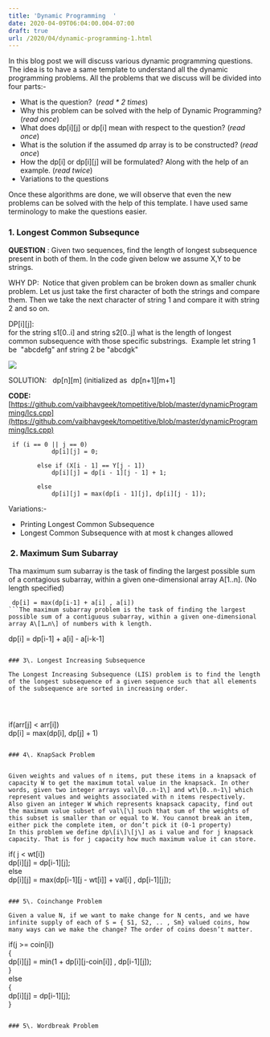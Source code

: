 ```yaml
---
title: 'Dynamic Programming  '
date: 2020-04-09T06:04:00.004-07:00
draft: true
url: /2020/04/dynamic-programming-1.html
---
```


In this blog post we will discuss various dynamic programming questions. The idea is to have a same template to understand all the dynamic programming problems. All the problems that we discuss will be divided into four parts:-

  

*   What is the question?  (_read \* 2 times_) 
*   Why this problem can be solved with the help of Dynamic Programming? (_read once_)
*   What does dp\[i\]\[j\] or dp\[i\] mean with respect to the question? (_read once_)
*   What is the solution if the assumed dp array is to be constructed? (_read once_)
*   How the dp\[i\] or dp\[i\]\[j\] will be formulated? Along with the help of an example. (_read twice_)
*   Variations to the questions 

Once these algorithms are done, we will observe that even the new problems can be solved with the help of this template. I have used same terminology to make the questions easier. 

### 1\. Longest Common Subsequnce

**QUESTION** : Given two sequences, find the length of longest subsequence present in both of them. In the code given below we assume X,Y to be strings.  
  
WHY DP:  Notice that given problem can be broken down as smaller chunk problem. Let us just take the first character of both the strings and compare them. Then we take the next character of string 1 and compare it with string 2 and so on.  
  
DP\[i\]\[j\]:   
for the string s1\[0..i\] and string s2\[0..j\] what is the length of longest common subsequence with those specific substrings.  Example let string 1 be  "abcdefg" anf string 2 be "abcdgk"  
  

[![](https://1.bp.blogspot.com/-WVvvgv4S2Zc/XpCLQAAa_hI/AAAAAAAAEao/kqRyd5BTtmoBHycNm8CbVcrK3T0WFr5DQCLcBGAsYHQ/s320/2016-01-04-longest-common-subsequence2.png)](https://1.bp.blogspot.com/-WVvvgv4S2Zc/XpCLQAAa_hI/AAAAAAAAEao/kqRyd5BTtmoBHycNm8CbVcrK3T0WFr5DQCLcBGAsYHQ/s1600/2016-01-04-longest-common-subsequence2.png)

  
  
  
  
SOLUTION:   dp\[n\]\[m\] (initialized as  dp\[n+1\]\[m+1\]  
  
**CODE:**  
[https://github.com/vaibhavgeek/tompetitive/blob/master/dynamicProgramming/lcs.cpp](https://github.com/vaibhavgeek/tompetitive/blob/master/dynamicProgramming/lcs.cpp)  
  
  
```
 if (i == 0 || j == 0)    
            dp[i][j] = 0;    
  
        else if (X[i - 1] == Y[j - 1])    
            dp[i][j] = dp[i - 1][j - 1] + 1;    
  
        else  
            dp[i][j] = max(dp[i - 1][j], dp[i][j - 1]);
```

Variations:-

*   Printing Longest Common Subsequence
*   Longest Common Subsequence with at most k changes allowed

  

###  2. Maximum Sum Subarray

Tha maximum sum subarray is the task of finding the largest possible sum of a contagious subarray, within a given one-dimensional array A\[1..n\]. (No length specified)  
```
 dp[i] = max(dp[i-1] + a[i] , a[i])
```The maximum subarray problem is the task of finding the largest possible sum of a contiguous subarray, within a given one-dimensional array A\[1…n\] of numbers with k length.  
```
 dp[i] = dp[i-1] + a[i] - a[i-k-1]
```

### 3\. Longest Increasing Subsequence

The Longest Increasing Subsequence (LIS) problem is to find the length of the longest subsequence of a given sequence such that all elements of the subsequence are sorted in increasing order.  
  

  
```
 if(arr[j] < arr[i])  
        dp[i] = max(dp[i], dp[j] + 1)
```

### 4\. KnapSack Problem

  
Given weights and values of n items, put these items in a knapsack of capacity W to get the maximum total value in the knapsack. In other words, given two integer arrays val\[0..n-1\] and wt\[0..n-1\] which represent values and weights associated with n items respectively. Also given an integer W which represents knapsack capacity, find out the maximum value subset of val\[\] such that sum of the weights of this subset is smaller than or equal to W. You cannot break an item, either pick the complete item, or don’t pick it (0-1 property)  
In this problem we define dp\[i\]\[j\] as i value and for j knapsack capacity. That is for j capacity how much maximum value it can store.  
```
if( j < wt[i])   
        dp[i][j] = dp[i-1][j];  
    else   
        dp[i][j] = max(dp[i-1][j - wt[i]] + val[i] , dp[i-1][j]);  

```

### 5\. Coinchange Problem

Given a value N, if we want to make change for N cents, and we have infinite supply of each of S = { S1, S2, .. , Sm} valued coins, how many ways can we make the change? The order of coins doesn’t matter.  
```
 if(j >= coin[i])  
     {  
        dp[i][j] = min(1 + dp[i][j-coin[i]] , dp[i-1][j]);  
     }  
     else  
     {  
           dp[i][j] = dp[i-1][j];  
     }
```

### 5\. Wordbreak Problem